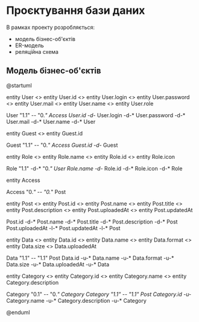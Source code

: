 # Проєктування бази даних

В рамках проекту розробляється: 
- модель бізнес-об'єктів 
- ER-модель
- реляційна схема

## Модель бізнес-об'єктів

@startuml

entity User <> entity User.id <> entity User.login <> entity User.password <> entity User.mail <> entity User.name <> entity User.role

User "1.1" -- "0.*" Access
User.id -d-* User.login -d-* User.password -d-* User.mail -d-* User.name -d-* User

entity Guest <> entity Guest.id

Guest "1.1" -- "0.*" Access
Guest.id -d-* Guest

entity Role <> entity Role.name <> entity Role.id <> entity Role.icon

Role "1.1" -d-* "0.*" User
Role.name -d-* Role.id -d-* Role.icon -d-* Role

entity Access

Access "0.*" -- "0.*" Post

entity Post <> entity Post.id <> entity Post.name <> entity Post.title <> entity Post.description <> entity Post.uploadedAt <> entity Post.updatedAt

Post.id -d-* Post.name -d-* Post.title -d-* Post.description -d-* Post
Post.uploadedAt -l-* Post.updatedAt -l-* Post

entity Data <> entity Data.id <> entity Data.name <> entity Data.format <> entity Data.size <> Data.uploadedAt

Data "1.1" -- "1.1" Post
Data.id -u-* Data.name -u-* Data.format -u-* Data.size -u-* Data.uploadedAt -u-* Data

entity Category <> entity Category.id <> entity Category.name <> entity Category.description

Category "0.1" -- "0.*" Category
Category "1.1" -- "1.1" Post
Category.id -u-* Category.name -u-* Category.description -u-* Category

@enduml
